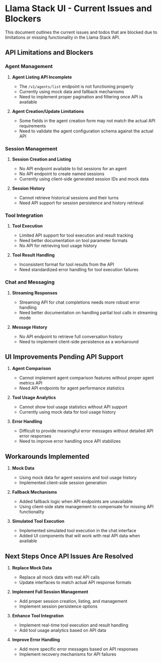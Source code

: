 # Llama Stack UI - Current Issues and Blockers

This document outlines the current issues and todos that are blocked due to limitations or missing functionality in the Llama Stack API.

## API Limitations and Blockers

### Agent Management

1. **Agent Listing API Incomplete**
   - The `/v1/agents/list` endpoint is not functioning properly
   - Currently using mock data and fallback mechanisms
   - Need to implement proper pagination and filtering once API is available

2. **Agent Creation/Update Limitations**
   - Some fields in the agent creation form may not match the actual API requirements
   - Need to validate the agent configuration schema against the actual API

### Session Management

1. **Session Creation and Listing**
   - No API endpoint available to list sessions for an agent
   - No API endpoint to create named sessions
   - Currently using client-side generated session IDs and mock data

2. **Session History**
   - Cannot retrieve historical sessions and their turns
   - Need API support for session persistence and history retrieval

### Tool Integration

1. **Tool Execution**
   - Limited API support for tool execution and result tracking
   - Need better documentation on tool parameter formats
   - No API for retrieving tool usage history

2. **Tool Result Handling**
   - Inconsistent format for tool results from the API
   - Need standardized error handling for tool execution failures

### Chat and Messaging

1. **Streaming Responses**
   - Streaming API for chat completions needs more robust error handling
   - Need better documentation on handling partial tool calls in streaming mode

2. **Message History**
   - No API endpoint to retrieve full conversation history
   - Need to implement client-side persistence as a workaround

## UI Improvements Pending API Support

1. **Agent Comparison**
   - Cannot implement agent comparison features without proper agent metrics API
   - Need API endpoints for agent performance statistics

2. **Tool Usage Analytics**
   - Cannot show tool usage statistics without API support
   - Currently using mock data for tool usage history

3. **Error Handling**
   - Difficult to provide meaningful error messages without detailed API error responses
   - Need to improve error handling once API stabilizes

## Workarounds Implemented

1. **Mock Data**
   - Using mock data for agent sessions and tool usage history
   - Implemented client-side session generation

2. **Fallback Mechanisms**
   - Added fallback logic when API endpoints are unavailable
   - Using client-side state management to compensate for missing API functionality

3. **Simulated Tool Execution**
   - Implemented simulated tool execution in the chat interface
   - Added UI components that will work with real API data when available

## Next Steps Once API Issues Are Resolved

1. **Replace Mock Data**
   - Replace all mock data with real API calls
   - Update interfaces to match actual API response formats

2. **Implement Full Session Management**
   - Add proper session creation, listing, and management
   - Implement session persistence options

3. **Enhance Tool Integration**
   - Implement real-time tool execution and result handling
   - Add tool usage analytics based on API data

4. **Improve Error Handling**
   - Add more specific error messages based on API responses
   - Implement recovery mechanisms for API failures